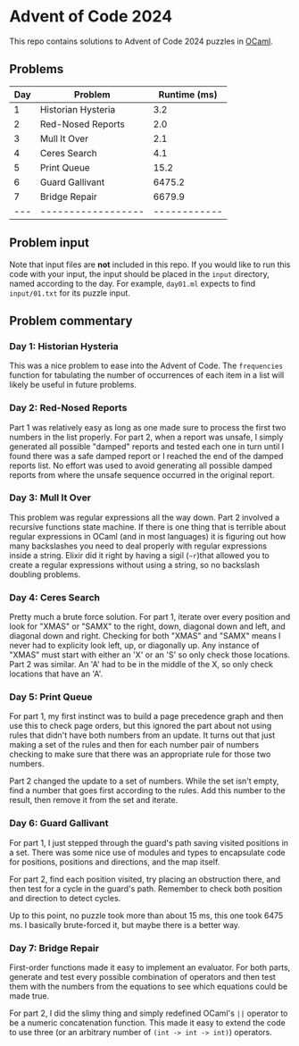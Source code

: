 # Advent of Code 2024

This repo contains solutions to Advent of Code 2024 puzzles in [OCaml](https://ocaml.org/).

## Problems

| Day | Problem            | Runtime (ms) |
| --- | ------------------ | ------------ |
|  1  | Historian Hysteria |          3.2 |
|  2  | Red-Nosed Reports  |          2.0 |
|  3  | Mull It Over       |          2.1 |
|  4  | Ceres Search       |          4.1 |
|  5  | Print Queue        |         15.2 |
|  6  | Guard Gallivant    |       6475.2 |
|  7  | Bridge Repair      |       6679.9 |
| --- | ------------------ | ------------ |

## Problem input 

Note that input files are **not** included in this repo. If you would like to
run this code with your input, the input should be placed in the `input`
directory, named according to the day. For example, `day01.ml` expects to find 
`input/01.txt` for its puzzle input.

## Problem commentary

### Day 1: Historian Hysteria

This was a nice problem to ease into the Advent of Code. The `frequencies`
function for tabulating the number of occurrences of each item in a list
will likely be useful in future problems.

### Day 2: Red-Nosed Reports

Part 1 was relatively easy as long as one made sure to process the first two
numbers in the list properly. For part 2, when a report was unsafe, I simply
generated all possible "damped" reports and tested each one in turn until I
found there was a safe damped report or I reached the end of the damped
reports list. No effort was used to avoid generating all possible damped
reports from where the unsafe sequence occurred in the original report.

### Day 3: Mull It Over

This problem was regular expressions all the way down. Part 2 involved a
recursive functions state machine. If there is one thing that is terrible
about regular expressions in OCaml (and in most languages) it is figuring
out how many backslashes you need to deal properly with regular expressions
inside a string. Elixir did it right by having a sigil (`~r`)that allowed you to
create a regular expressions without using a string, so no backslash
doubling problems.

### Day 4: Ceres Search

Pretty much a brute force solution. For part 1, iterate over every position
and look for "XMAS" or "SAMX" to the right, down, diagonal down and left,
and diagonal down and right. Checking for both "XMAS" and "SAMX" means I
never had to explicity look left, up, or diagonally up. Any instance of
"XMAS" must start with either an 'X' or an 'S' so only check those
locations. Part 2 was similar. An 'A' had to be in the middle of the X, so
only check locations that have an 'A'.

### Day 5: Print Queue

For part 1, my first instinct was to build a page precedence graph and then use
this to check page orders, but this ignored the part about not using rules that
didn't have both numbers from an update. It turns out that just making a set of
the rules and then for each number pair of numbers checking to make sure that
there was an appropriate rule for those two numbers.

Part 2 changed the update to a set of numbers. While the set isn't empty, find a
number that goes first according to the rules. Add this number to the result,
then remove it from the set and iterate.

### Day 6: Guard Gallivant

For part 1, I just stepped through the guard's path saving visited positions in
a set. There was some nice use of modules and types to encapsulate code for
positions, positions and directions, and the map itself.

For part 2, find each position visited, try placing an obstruction there, and
then test for a cycle in the guard's path. Remember to check both position and
direction to detect cycles.

Up to this point, no puzzle took more than about 15 ms, this one took 6475 ms. I
basically brute-forced it, but maybe there is a better way.

### Day 7: Bridge Repair

First-order functions made it easy to implement an evaluator. For both parts,
generate and test every possible combination of operators and then test them
with the numbers from the equations to see which equations could be made true.

For part 2, I did the slimy thing and simply redefined OCaml's `||` operator to
be a numeric concatenation function. This made it easy to extend the code to use
three (or an arbitrary number of `(int -> int -> int)`) operators.
